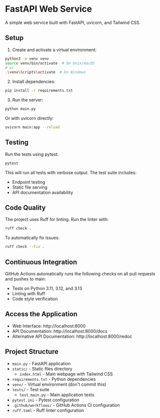 # FastAPI Web Service

A simple web service built with FastAPI, uvicorn, and Tailwind CSS.

## Setup

1. Create and activate a virtual environment:
```bash
python3 -m venv venv
source venv/bin/activate  # On Unix/macOS
# or
.\venv\Scripts\activate  # On Windows
```

2. Install dependencies:
```bash
pip install -r requirements.txt
```

3. Run the server:
```bash
python main.py
```

Or with uvicorn directly:
```bash
uvicorn main:app --reload
```

## Testing

Run the tests using pytest:
```bash
pytest
```

This will run all tests with verbose output. The test suite includes:
- Endpoint testing
- Static file serving
- API documentation availability

## Code Quality

The project uses Ruff for linting. Run the linter with:
```bash
ruff check .
```

To automatically fix issues:
```bash
ruff check --fix .
```

## Continuous Integration

GitHub Actions automatically runs the following checks on all pull requests and pushes to main:
- Tests on Python 3.11, 3.12, and 3.13
- Linting with Ruff
- Code style verification

## Access the Application

- Web Interface: http://localhost:8000
- API Documentation: http://localhost:8000/docs
- Alternative API Documentation: http://localhost:8000/redoc

## Project Structure

- `main.py` - FastAPI application
- `static/` - Static files directory
  - `index.html` - Main webpage with Tailwind CSS
- `requirements.txt` - Python dependencies
- `venv/` - Virtual environment (don't commit this)
- `tests/` - Test suite
  - `test_main.py` - Main application tests
- `pytest.ini` - Pytest configuration
- `.github/workflows/` - GitHub Actions CI configuration
- `ruff.toml` - Ruff linter configuration 